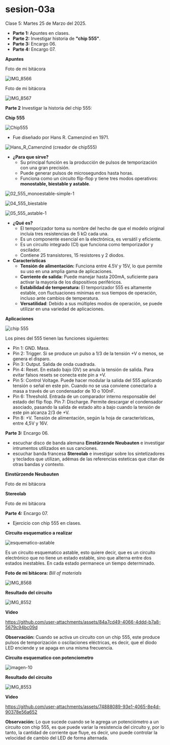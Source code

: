 # sesion-03a

Clase 5: Martes 25 de Marzo del 2025.

- **Parte 1:** Apuntes en clases.
- **Parte 2:** Investigar historia de **"chip 555"**.
- **Parte 3:** Encargo 06.
- **Parte 4:** Encargo 07.

**Apuntes**

Foto de mi bitácora

![IMG_8566](https://github.com/user-attachments/assets/44586b50-c0c0-4203-9e21-ce30c7b68b3e)

Foto de mi bitácora

![IMG_8567](https://github.com/user-attachments/assets/fcc0a78f-661e-4b09-a5eb-3e15e0056ea9)

**Parte 2** Investigar la historia del chip 555:

**Chip 555**

![Chip555](https://github.com/user-attachments/assets/aa78c873-98b3-45bb-bdac-65a4320570ae)

   - Fue diseñado por Hans R. Camenzind en 1971.

![Hans_R_Camenzind (creador de chip555)](https://github.com/user-attachments/assets/2b0ad239-cb89-49f2-aa53-a9292f318a43)

   - **¿Para que sirve?**
      - Su principal función es la producción de pulsos de temporización con una gran precisión.
      - Puede generar pulsos de microsegundos hasta horas.
      - Funciona como un circuito flip-flop y tiene tres modos operativos: **monostable, biestable y astable**.
    
![02_555_monoestable-simple-1](https://github.com/user-attachments/assets/296e5dc7-9649-4469-a6b9-b145af49e825)

![04_555_biestable](https://github.com/user-attachments/assets/d38bf966-b2f7-4ce4-98c8-f2530ae9caf1)

![05_555_astable-1](https://github.com/user-attachments/assets/e4683aa2-957a-484e-97dd-4186eb433275)

   - **¿Qué es?**
      - El temporizador toma su nombre del hecho de que el modelo original incluía tres resistencias de 5 kΩ cada una.
      - Es un componente esencial en la electrónica, es versátil y eficiente.
      - Es un circuito integrado (CI) que funciona como temporizador y oscilador.
      - Contiene 25 transistores, 15 resistores y 2 diodos.
   - **Características**
      -  **Tensión de alimentación:** Funciona entre 4.5V y 15V, lo que permite su uso en una amplia gama de aplicaciones.
      -  **Corriente de salida:** Puede manejar hasta 200mA, suficiente para activar la mayoría de los dispositivos periféricos.
      -  **Estabilidad de temperatura:** El temporizador 555 es altamente estable, con fluctuaciones mínimas en sus tiempos de operación, incluso ante cambios de temperatura.
      -  **Versatilidad**: Debido a sus múltiples modos de operación, se puede utilizar en una variedad de aplicaciones.

**Aplicaciones**

![chip 555](https://github.com/user-attachments/assets/f9ec60a6-ff7f-467d-b34f-04e71dfa56e2)

Los pines del 555 tienen las funciones siguientes:

- Pin 1: GND. Masa.
- Pin 2: Trigger. Si se produce un pulso a 1/3 de la tensión +V o menos, se genera el disparo.
- Pin 3: Output. Salida de onda cuadrada.
- Pin 4: Reset. En estado bajo (0V) se anula la tensión de salida. Para evitar falsos resets se conecta este pin a +V.
- Pin 5: Control Voltage. Puede hacer modular la salida del 555 aplicando tensión o señal en este pin. Cuando no se usa conviene conectarlo a masa a través de un condensador de 10 o 100nF.
- Pin 6: Threshold. Entrada de un comparador interno responsable del estado del flip flop.
  Pin 7: Discharge. Permite descargar el condensador asociado, pasando la salida de estado alto a bajo cuando la tensión de este pin alcanza 2/3 de +V.
- Pin 8: +V. Tensión de alimentación, según la hoja de características, entre 4,5V y 16V.

**Parte 3:** Encargo 06.
- escuchar disco de banda alemana **Einstürzende Neubauten** e investigar intrumentos utilizados en sus canciones.
- escuchar banda francesa **Stereolab** e investigar sobre los sintetizadores y teclados que utilizan, adémas de las referencias esteticas que citan de otras bandas y contexto.

**Einstürzende Neubauten**

Foto de mi bitácora

**Stereolab**

Foto de mi bitácora

**Parte 4:** Encargo 07.
- Ejercicio con chip 555 en clases.

**Circuito esquematico a realizar**

![esquematico-astable](https://github.com/user-attachments/assets/f962d256-14e8-4536-8015-732d4ed8edd1)

Es un circuito esquematico astable, esto quiere decir, que es un circuito electrónico que no tiene un estado estable, sino que alterna entre dos estados inestables. En cada estado permanece un tiempo determinado.

**Foto de mi bitácora:** _Bill of materials_

![IMG_8568](https://github.com/user-attachments/assets/0759de1b-60b6-48df-914a-fb18863f9100)

**Resultado del circuito**

![IMG_8552](https://github.com/user-attachments/assets/838e2a88-e791-4e15-9055-051dcdeee706)

**Video**

https://github.com/user-attachments/assets/84a7cd49-4066-4ddd-b7a8-5679c94bc09d

**Observación:** Cuando se activa un circuito con un chip 555, este produce pulsos de temporización o oscilaciones eléctricas, es decir, que el diodo LED enciende y se apaga en una misma frecuencia.

**Circuito esquematico con potenciometro**

![imagen-10](https://github.com/user-attachments/assets/14dd0bed-7bf6-47d1-8bab-12f1bc6e510b)

**Resultado del circuito**

![IMG_8553](https://github.com/user-attachments/assets/67a3acf5-c759-4d13-bc9c-56cf74bae49f)

**Video**

https://github.com/user-attachments/assets/74888089-93e1-4065-8e4d-90378e56a652

**Observación:** Lo que sucede cuando se le agrega un potenciómetro a un circuito con chip 555, es que puede variar la resistencia del circuito y, por lo tanto, la cantidad de corriente que fluye, es decir, uno puede controlar la velocidad de cambio del LED de forma alternada. 
